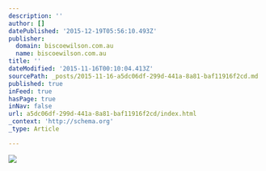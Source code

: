 ```yaml
---
description: ''
author: []
datePublished: '2015-12-19T05:56:10.493Z'
publisher:
  domain: biscoewilson.com.au
  name: biscoewilson.com.au
title: ''
dateModified: '2015-11-16T00:10:04.413Z'
sourcePath: _posts/2015-11-16-a5dc06df-299d-441a-8a81-baf11916f2cd.md
published: true
inFeed: true
hasPage: true
inNav: false
url: a5dc06df-299d-441a-8a81-baf11916f2cd/index.html
_context: 'http://schema.org'
_type: Article

---
```

![](http://biscoewilson.com.au/assets/images/m-house/m-house-05.jpg)